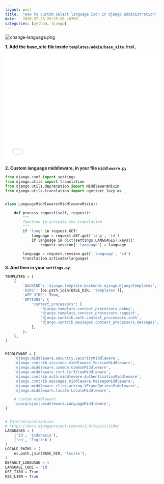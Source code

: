 ```yaml
---
layout: post
title:  "How to custom select language icon in django administration"
date:   2020-07-28 20:25:28 +0700
categories: [python, django]
---
```



![change-language.png](https://i.imgur.com/qIhI550.png)


**1. Add the base_site file inside `templates/admin/base_site.html`.**

<iframe width="100%" height="350" src="//jsfiddle.net/agaust/s6pqknL4/embedded/html/dark/" allowfullscreen="allowfullscreen" allowpaymentrequest frameborder="0"></iframe>


**2. Custom language middleware, in your file `middleware.py`**

```python
from django.conf import settings
from django.utils import translation
from django.utils.deprecation import MiddlewareMixin
from django.utils.translation import ugettext_lazy as _


class LanguageMiddleware(MiddlewareMixin):

    def process_request(self, request):
        """
        function to activate the translation
        """
        if 'lang' in request.GET:
            language = request.GET.get('lang', 'id')
            if language in dict(settings.LANGUAGES).keys():
                request.session['_language'] = language

        language = request.session.get('_language', 'id')
        translation.activate(language)
```


**3. And then in your `settings.py`**

```python
TEMPLATES = [
    {
        'BACKEND': 'django.template.backends.django.DjangoTemplates',
        'DIRS': [os.path.join(BASE_DIR, 'templates')],
        'APP_DIRS': True,
        'OPTIONS': {
            'context_processors': [
                'django.template.context_processors.debug',
                'django.template.context_processors.request',
                'django.contrib.auth.context_processors.auth',
                'django.contrib.messages.context_processors.messages',
            ],
        },
    },
]


MIDDLEWARE = [
    'django.middleware.security.SecurityMiddleware',
    'django.contrib.sessions.middleware.SessionMiddleware',
    'django.middleware.common.CommonMiddleware',
    'django.middleware.csrf.CsrfViewMiddleware',
    'django.contrib.auth.middleware.AuthenticationMiddleware',
    'django.contrib.messages.middleware.MessageMiddleware',
    'django.middleware.clickjacking.XFrameOptionsMiddleware',
    'django.middleware.locale.LocaleMiddleware',

    # custom middleware
    'yourproject.middleware.LanguageMiddleware',
]


# Internationalization
# https://docs.djangoproject.com/en/3.0/topics/i18n/
LANGUAGES = (
    ('id', 'Indonesia'),
    ('en', 'English')
)
LOCALE_PATHS = (
    os.path.join(BASE_DIR, 'locale'),
)
DEFAULT_LANGUAGE = 1
LANGUAGE_CODE = 'id'
USE_I18N = True
USE_L10N = True
```
